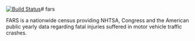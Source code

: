 [![Build Status](https://travis-ci.org/dingxm/fars.svg?branch=master)](https://travis-ci.org/dingxm/fars)# fars

FARS is a nationwide census providing NHTSA, Congress and the American public yearly data regarding fatal injuries suffered in motor vehicle traffic crashes.
